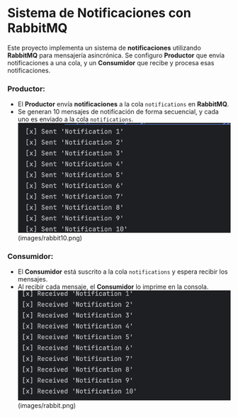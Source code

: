 # Sistema de Notificaciones con RabbitMQ

Este proyecto implementa un sistema de **notificaciones** utilizando **RabbitMQ** para mensajería asincrónica. Se configuro **Productor** que envía notificaciones a una cola, y un **Consumidor** que recibe y procesa esas notificaciones.



### **Productor**:
- El **Productor** envía **notificaciones** a la cola `notifications` en **RabbitMQ**.
- Se generan 10 mensajes de notificación de forma secuencial, y cada uno es enviado a la cola `notifications`.
![Mensajes Enviados](images/enviados.png)
(images/rabbit10.png)

  

### **Consumidor**:
- El **Consumidor** está suscrito a la cola `notifications` y espera recibir los mensajes.
- Al recibir cada mensaje, el **Consumidor** lo imprime en la consola.
![Mensajes Recibidos](images/recibidos.png)
(images/rabbit.png)
